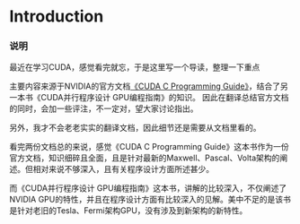 # Introduction

### 说明

最近在学习CUDA，感觉看完就忘，于是这里写一个导读，整理一下重点

主要内容来源于NVIDIA的官方文档[《CUDA C Programming Guide》](https://docs.nvidia.com/cuda/cuda-c-programming-guide/index.html)，结合了另一本书《CUDA并行程序设计 GPU编程指南》的知识。 因此在翻译总结官方文档的同时，会加一些评注，不一定对，望大家讨论指出。

另外，我才不会老老实实的翻译文档，因此细节还是需要从文档里看的。

看完两份文档总的来说，感觉《CUDA C Programming Guide》这本书作为一份官方文档，知识细碎且全面，且是针对最新的Maxwell、Pascal、Volta架构的阐述。但相对来说不够深入，且有关程序设计方面所述甚少。

而《CUDA并行程序设计 GPU编程指南》这本书，讲解的比较深入，不仅阐述了NVIDIA GPU的特性，并且在程序设计方面有比较深入的见解。美中不足的是该书是针对老旧的Tesla、Fermi架构GPU，没有涉及到新架构的新特性。
